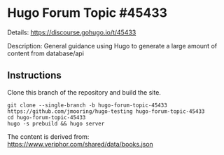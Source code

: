 # Hugo Forum Topic #45433

Details: <https://discourse.gohugo.io/t/45433>

Description: General guidance using Hugo to generate a large amount of content from database/api

## Instructions

Clone this branch of the repository and build the site.

```text
git clone --single-branch -b hugo-forum-topic-45433 https://github.com/jmooring/hugo-testing hugo-forum-topic-45433
cd hugo-forum-topic-45433
hugo -s prebuild && hugo server
```

The content is derived from:
<https://www.veriphor.com/shared/data/books.json>
